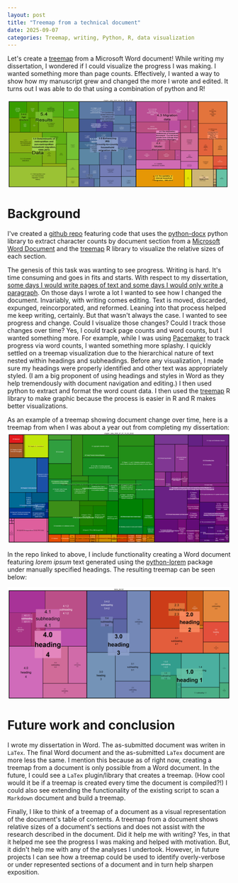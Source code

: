 ```yaml
---
layout: post
title: "Treemap from a technical document"
date: 2025-09-07
categories: Treemap, writing, Python, R, data visualization
---
```


Let's create a [treemap](https://www.cs.umd.edu/hcil/treemap/) from a Microsoft Word document! While writing my dissertation, I wondered if I could visualize the progress I was making. I wanted something more than page counts. Effectively, I wanted a way to show how my manuscript grew and changed the more I wrote and edited. It turns out I was able to do that using a combination of python and R!

<img src="/docs/images/treemap_tech_doc/chapter_data_2025_09_06_22_56_40.png" alt="final dissertation treemap" width="500" height="200"/>




# Background
I've created a [github repo](https://github.com/mike-babb/doc_to_tree_map) featuring code that uses the [python-docx](https://pypi.org/project/python-docx/) python library to extract character counts by document section from a [Microsoft Word Document](https://en.wikipedia.org/wiki/Microsoft_Word) and the [treemap](https://cran.r-project.org/package=treemap) R library to visualize the relative sizes of each section.

The genesis of this task was wanting to see progress. Writing is hard. It's time consuming and goes in fits and starts. With respect to my dissertation, [some days I would write pages of text and some days I would only write a paragraph](https://mike-babb.github.io/blog/2022/02/01/how-i-finished_part_3). On those days I wrote a lot I wanted to see how I changed the document. Invariably, with writing comes editing. Text is moved, discarded, expunged, reincorporated, and reformed. Leaning into that process helped me keep writing, certainly. But that wasn't always the case. I wanted to see progress and change. Could I visualize those changes? Could I track those changes over time? Yes, I could track page counts and word counts, but I wanted something more. For example, while I was using [Pacemaker](https://www.pacemaker.press/home) to track progress via word counts, I wanted something more splashy. I quickly settled on a treemap visualization due to the hierarchical nature of text nested within headings and subheadings. Before any visualization, I made sure my headings were properly identified and other text was appropriately styled. (I am a big proponent of using headings and styles in Word as they help tremendously with document navigation and editing.) I then used python to extract and format the word count data. I then used the [treemap](https://cran.r-project.org/package=treemap) R library to make graphic because the process is easier in R and R makes better visualizations. 

As an example of a treemap showing document change over time, here is a treemap from when I was about a year out from completing my dissertation:
![year-out](../assets/images/treemap_tech_doc/chapter_data_2020_07_07_13_03_29.png)

In the repo linked to above, I include functionality creating a Word document featuring *lorem ipsum* text generated using the [python-lorem](https://pypi.org/project/python-lorem/) package under manually specified headings. The resulting treemap can be seen below:

![lorem ipsum tree map](../assets/images/treemap_tech_doc/demo_text.png)

# Future work and conclusion
I wrote my dissertation in Word. The as-submitted document was writen in `LaTex`. The final Word document and the as-submitted `LaTex` document are more less the same. I mention this because as of right now, creating a treemap from a document is only possible from a Word document. In the future, I could see a `LaTex` plugin/library that creates a treemap. (How cool would it be if a treemap is created every time the document is compiled?!) I could also see extending the functionality of the existing script to scan a `Markdown` document and build a treemap. 

Finally, I like to think of a treemap of a document as a visual representation of the document's table of contents. A treemap from a document shows relative sizes of a document's sections and does not assist with the research described in the document. Did it help me with writing? Yes, in that it helped me see the progress I was making and helped with motivation. But, it didn't help me with any of the analyses I undertook. However, in future projects I can see how a treemap could be used to identify overly-verbose or under represented sections of a document and in turn help sharpen exposition. 








